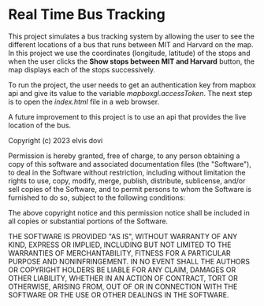 # Real Time Bus Tracking
This project simulates a bus tracking system by allowing the user to see the different locations of a bus that runs between MIT and Harvard on the map. In this project we use the coordinates (longitude, latitude) of the stops and when the user clicks the **Show stops between MIT and Harvard** button, the map displays each of the stops successively.

To run the project, the user needs to get an authentication key from mapbox api and give its value to the variable _mapboxgl.accessToken_.
The next step is to open the _index.html_ file in a web browser.

A future improvement to this project is to use an api that provides the live location of the bus.

Copyright (c) 2023 elvis dovi

Permission is hereby granted, free of charge, to any person obtaining a copy
of this software and associated documentation files (the "Software"), to deal
in the Software without restriction, including without limitation the rights
to use, copy, modify, merge, publish, distribute, sublicense, and/or sell
copies of the Software, and to permit persons to whom the Software is
furnished to do so, subject to the following conditions:

The above copyright notice and this permission notice shall be included in all
copies or substantial portions of the Software.

THE SOFTWARE IS PROVIDED "AS IS", WITHOUT WARRANTY OF ANY KIND, EXPRESS OR
IMPLIED, INCLUDING BUT NOT LIMITED TO THE WARRANTIES OF MERCHANTABILITY,
FITNESS FOR A PARTICULAR PURPOSE AND NONINFRINGEMENT. IN NO EVENT SHALL THE
AUTHORS OR COPYRIGHT HOLDERS BE LIABLE FOR ANY CLAIM, DAMAGES OR OTHER
LIABILITY, WHETHER IN AN ACTION OF CONTRACT, TORT OR OTHERWISE, ARISING FROM,
OUT OF OR IN CONNECTION WITH THE SOFTWARE OR THE USE OR OTHER DEALINGS IN THE
SOFTWARE.

